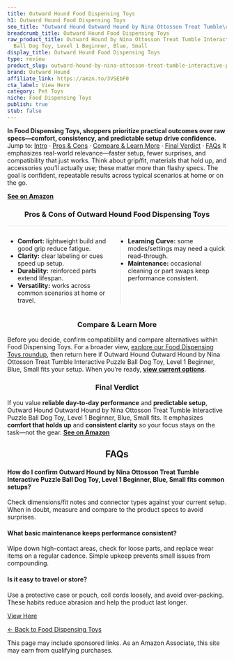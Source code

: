 ```yaml
---
title: Outward Hound Food Dispensing Toys
h1: Outward Hound Food Dispensing Toys
seo_title: "Outward Hound Outward Hound by Nina Ottosson Treat Tumble\u2026"
breadcrumb_title: Outward Hound Food Dispensing Toys
raw_product_title: Outward Hound by Nina Ottosson Treat Tumble Interactive Puzzle
  Ball Dog Toy, Level 1 Beginner, Blue, Small
display_title: Outward Hound Food Dispensing Toys
type: review
product_slug: outward-hound-by-nina-ottosson-treat-tumble-interactive-puzzle-ball-dog-55ba85d2
brand: Outward Hound
affiliate_link: https://amzn.to/3VSEbF0
cta_label: View Here
category: Pet Toys
niche: Food Dispensing Toys
publish: true
stub: false
---
```


<div id="intro" class="full-width"><p><strong>In Food Dispensing Toys, shoppers prioritize practical outcomes over raw specs&mdash;comfort, consistency, and predictable setup drive confidence.</strong> Jump to: <a href="#intro">Intro</a> · <a href="#pros-cons">Pros &amp; Cons</a> · <a href="#compare-more">Compare &amp; Learn More</a> · <a href="#verdict">Final Verdict</a> · <a href="#faqs">FAQs</a> It emphasizes real-world relevance&mdash;faster setup, fewer surprises, and compatibility that just works. Think about grip/fit, materials that hold up, and accessories you’ll actually use; these matter more than flashy specs. The goal is confident, repeatable results across typical scenarios at home or on the go.</p><p><a href="https://amzn.to/3VSEbF0" rel="nofollow sponsored noopener" target="_blank"><strong>See on Amazon</strong></a></p></div>
<h3 id="pros-cons" style="text-align:center;">Pros &amp; Cons of Outward Hound Food Dispensing Toys</h3>
<div class="pc-grid" style="display:grid;grid-template-columns:1fr 1fr;gap:16px;border-top:1px solid #e5e7eb;padding-top:12px;">
  <ul>
    <li><strong>Comfort:</strong> lightweight build and good grip reduce fatigue.</li>
    <li><strong>Clarity:</strong> clear labeling or cues speed up setup.</li>
    <li><strong>Durability:</strong> reinforced parts extend lifespan.</li>
    <li><strong>Versatility:</strong> works across common scenarios at home or travel.</li>
  </ul>
  <ul style="border-left:1px solid #e5e7eb;padding-left:16px;">
    <li><strong>Learning Curve:</strong> some modes/settings may need a quick read-through.</li>
    <li><strong>Maintenance:</strong> occasional cleaning or part swaps keep performance consistent.</li>
  </ul>
</div>


<h3 id="compare-more" style="text-align:center;">Compare &amp; Learn More</h3>
<p>Before you decide, confirm compatibility and compare alternatives within Food Dispensing Toys. For a broader view, <a href="#">explore our Food Dispensing Toys roundup</a>, then return here if Outward Hound Outward Hound by Nina Ottosson Treat Tumble Interactive Puzzle Ball Dog Toy, Level 1 Beginner, Blue, Small fits your setup. When you’re ready, <a href="https://amzn.to/3VSEbF0" rel="nofollow sponsored noopener" target="_blank"><strong>view current options</strong></a>.</p>

<h3 id="verdict" style="text-align:center;">Final Verdict</h3>
<p>If you value <strong>reliable day-to-day performance</strong> and <strong>predictable setup</strong>, Outward Hound Outward Hound by Nina Ottosson Treat Tumble Interactive Puzzle Ball Dog Toy, Level 1 Beginner, Blue, Small fits. It emphasizes <strong>comfort that holds up</strong> and <strong>consistent clarity</strong> so your focus stays on the task&mdash;not the gear. <a href="https://amzn.to/3VSEbF0" rel="nofollow sponsored noopener" target="_blank"><strong>See on Amazon</strong></a></p>

<h2 id="faqs" style="text-align:center;">FAQs</h2>
<h4><strong>How do I confirm Outward Hound by Nina Ottosson Treat Tumble Interactive Puzzle Ball Dog Toy, Level 1 Beginner, Blue, Small fits common setups?</strong></h4>
<p>Check dimensions/fit notes and connector types against your current setup. When in doubt, measure and compare to the product specs to avoid surprises.</p>
<h4><strong>What basic maintenance keeps performance consistent?</strong></h4>
<p>Wipe down high-contact areas, check for loose parts, and replace wear items on a regular cadence. Simple upkeep prevents small issues from compounding.</p>
<h4><strong>Is it easy to travel or store?</strong></h4>
<p>Use a protective case or pouch, coil cords loosely, and avoid over-packing. These habits reduce abrasion and help the product last longer.</p>

<p><a class="btn" href="https://amzn.to/3VSEbF0" target="_blank" rel="nofollow sponsored noopener">View Here</a></p>
<p><a href="/roundups/pet-toys/food-dispensing-toys/">← Back to Food Dispensing Toys</a></p>
<aside class="disclosure">This page may include sponsored links. As an Amazon Associate, this site may earn from qualifying purchases.</aside>
